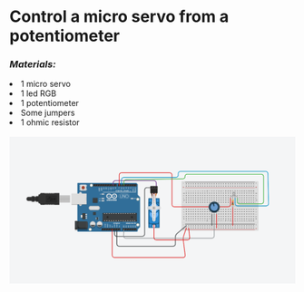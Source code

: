 <h1>Control a micro servo from a potentiometer</h1>

*<h3>Materials:</h3>*
  <li>1 micro servo</li>
  <li>1 led RGB</li>
  <li>1 potentiometer</li>
  <li>Some jumpers</li>
  <li>1 ohmic resistor</li>
<br>
<img src="images/tinkercad_project.png">
